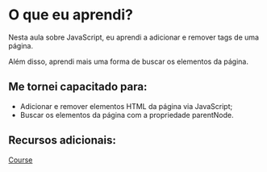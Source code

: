 # O que eu aprendi?

Nesta aula sobre JavaScript, eu aprendi a adicionar e remover tags de uma página.

Além disso, aprendi mais uma forma de buscar os elementos da página.

## Me tornei capacitado para:

- Adicionar e remover elementos HTML da página via JavaScript;
- Buscar os elementos da página com a propriedade parentNode.

## Recursos adicionais:

[Course](https://app.betrybe.com/course/fundamentals/javascript-dom-eventos-e-web-storage/javascript-trabalhando-com-elementos/03408eeb-c9de-4dd6-b383-8b6b40014245/recursos-adicionais-opcional/93af38ea-1b45-4c8f-a8f9-4bebacee731e?use_case=side_bar)
